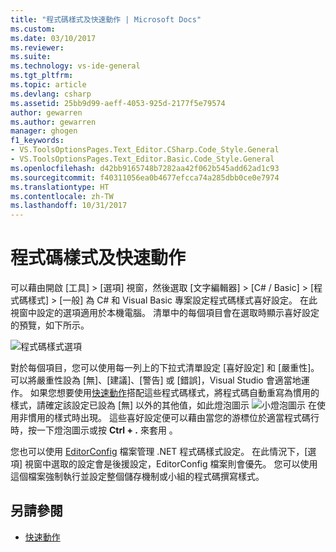 ```yaml
---
title: "程式碼樣式及快速動作 | Microsoft Docs"
ms.custom: 
ms.date: 03/10/2017
ms.reviewer: 
ms.suite: 
ms.technology: vs-ide-general
ms.tgt_pltfrm: 
ms.topic: article
ms.devlang: csharp
ms.assetid: 25bb9d99-aeff-4053-925d-2177f5e79574
author: gewarren
ms.author: gewarren
manager: ghogen
f1_keywords:
- VS.ToolsOptionsPages.Text_Editor.CSharp.Code_Style.General
- VS.ToolsOptionsPages.Text_Editor.Basic.Code_Style.General
ms.openlocfilehash: d42bb9165748b7282aa42f062b545add62ad1c93
ms.sourcegitcommit: f40311056ea0b4677efcca74a285dbb0ce0e7974
ms.translationtype: HT
ms.contentlocale: zh-TW
ms.lasthandoff: 10/31/2017
---
```

# <a name="code-styles-and-quick-actions"></a>程式碼樣式及快速動作
可以藉由開啟 [工具] > [選項] 視窗，然後選取 [文字編輯器] > [C# / Basic] > [程式碼樣式] > [一般] 為 C# 和 Visual Basic 專案設定程式碼樣式喜好設定。  在此視窗中設定的選項適用於本機電腦。  清單中的每個項目會在選取時顯示喜好設定的預覽，如下所示。

![程式碼樣式選項](media/code-style-quick-actions-dialog.png)

對於每個項目，您可以使用每一列上的下拉式清單設定 [喜好設定] 和 [嚴重性]。  可以將嚴重性設為 [無]、[建議]、[警告] 或 [錯誤]，Visual Studio 會適當地運作。  如果您想要使用[快速動作](quick-actions.md)搭配這些程式碼樣式，將程式碼自動重寫為慣用的樣式，請確定該設定已設為 [無] 以外的其他值，如此燈泡圖示 ![小燈泡圖示](media/vs2015_lightbulbsmall.png "VS2017_LightBulbSmall") 在使用非慣用的樣式時出現。  這些喜好設定便可以藉由當您的游標位於適當程式碼行時，按一下燈泡圖示或按 **Ctrl + .** 來套用 。

您也可以使用 [EditorConfig](editorconfig-code-style-settings-reference.md) 檔案管理 .NET 程式碼樣式設定。  在此情況下，[選項] 視窗中選取的設定會是後援設定，EditorConfig 檔案則會優先。  您可以使用這個檔案強制執行並設定整個儲存機制或小組的程式碼撰寫樣式。

## <a name="see-also"></a>另請參閱
* [快速動作](quick-actions.md)